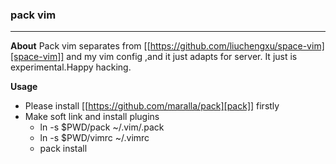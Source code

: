 ### pack vim  
-----------

**About**
 Pack vim separates from [[https://github.com/liuchengxu/space-vim][space-vim]] and my vim config ,and it just adapts for server.
 It just is experimental.Happy hacking.

**Usage**
   * Please install [[https://github.com/maralla/pack][pack]] firstly
   * Make soft link and install plugins
     * ln -s $PWD/pack ~/.vim/.pack
     * ln -s $PWD/vimrc ~/.vimrc 
     * pack install

       

